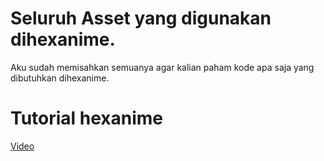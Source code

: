 # Seluruh Asset yang digunakan dihexanime.

  Aku sudah memisahkan semuanya agar kalian paham kode apa saja yang dibutuhkan dihexanime.
  
# Tutorial hexanime 
  [Video](https://youtu.be/dW0YLFfUJUI?si=zGIBP6A70isFzRYq)